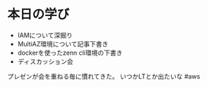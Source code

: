 # 本日の学び
- IAMについて深掘り
- MultiAZ環境について記事下書き
- dockerを使ったzenn cli環境の下書き
- ディスカッション会

プレゼンが会を重ねる毎に慣れてきた。
いつかLTとか出たいな
#aws

